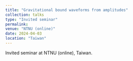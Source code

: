 ```yaml
---
title: "Gravitational bound waveforms from amplitudes"
collection: talks
type: "Invited seminar"
permalink:
venue: "NTNU (online)"
date: 2024-04-03
location: "Taiwan"
---
```


Invited seminar at NTNU (online), Taiwan.
